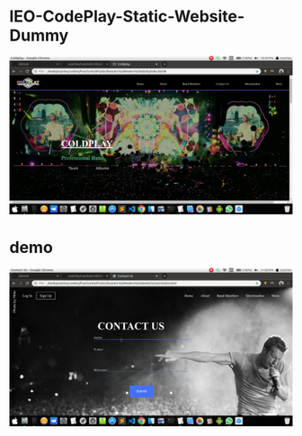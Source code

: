 # lEO-CodePlay-Static-Website-Dummy
![leostatic](leostatic.png)
# demo
![leostatic2](leostatic2.png)
